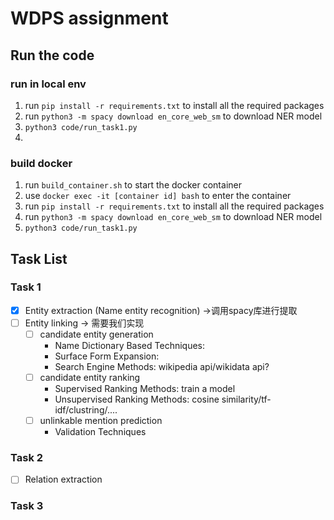# WDPS assignment

## Run the code
### run in local env
1. run `pip install -r requirements.txt` to install all the required packages
2. run `python3 -m spacy download en_core_web_sm` to download NER model
3.  `python3 code/run_task1.py` 
4.  
### build docker
1. run `build_container.sh` to start the docker container
2. use `docker exec -it [container id] bash` to enter the container
3. run `pip install -r requirements.txt` to install all the required packages
4. run `python3 -m spacy download en_core_web_sm` to download NER model
5.  `python3 code/run_task1.py` 


## Task List

### Task 1

- [x]  Entity extraction (Name entity recognition) ->调用spacy库进行提取
- [ ]  Entity linking -> 需要我们实现
	- [ ] candidate entity generation 
        - Name Dictionary Based Techniques:
        - Surface Form Expansion: 
        - Search Engine Methods: wikipedia api/wikidata api?
	- [ ] candidate entity ranking
    	- Supervised Ranking Methods: train a model
    	- Unsupervised Ranking Methods: cosine similarity/tf-idf/clustring/....
	- [ ] unlinkable mention prediction
        - Validation Techniques 
	
### Task 2

- [ ]  Relation extraction

### Task 3